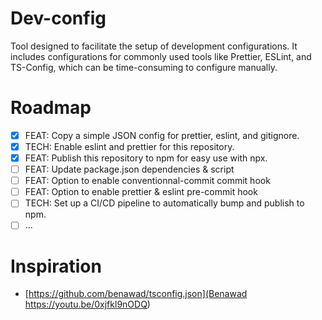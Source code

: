 # Dev-config
Tool designed to facilitate the setup of development configurations. It includes configurations for commonly used tools like Prettier, ESLint, and TS-Config, which can be time-consuming to configure manually. 

# Roadmap

- [X] FEAT: Copy a simple JSON config for prettier, eslint, and gitignore.
- [X] TECH: Enable eslint and prettier for this repository.
- [X] FEAT: Publish this repository to npm for easy use with npx.
- [ ] FEAT: Update package.json dependencies & script
- [ ] FEAT: Option to enable conventionnal-commit commit hook
- [ ] FEAT: Option to enable prettier & eslint pre-commit hook
- [ ] TECH: Set up a CI/CD pipeline to automatically bump and publish to npm.
- [ ] ...

# Inspiration

- [https://github.com/benawad/tsconfig.json](Benawad https://youtu.be/0xjfkl9nODQ)
